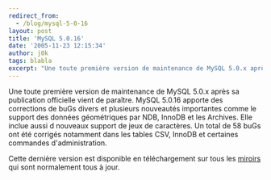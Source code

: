 ```yaml
---
redirect_from:
  - /blog/mysql-5-0-16
layout: post
title: 'MySQL 5.0.16'
date: '2005-11-23 12:15:34'
author: j0k
tags: blabla
excerpt: "Une toute première version de maintenance de MySQL 5.0.x après sa publication officielle vient de paraître. MySQL 5.0.16 apporte des corrections de buGs divers et plusieurs nouveautés importantes comme le support des données géométriques par NDB, InnoDB et les Archives. Elle inclue aussi d nouveaux support de jeux de caractères.     \nUn total de 58 buGs ont été      …"
---
```


Une toute première version de maintenance de MySQL 5.0.x après sa publication officielle vient de paraître. MySQL 5.0.16 apporte des corrections de buGs divers et plusieurs nouveautés importantes comme le support des données géométriques par NDB, InnoDB et les Archives. Elle inclue aussi d nouveaux support de jeux de caractères.
Un total de 58 buGs ont été corrigés notamment dans les tables CSV, InnoDB et certaines commandes d'administration.

Cette dernière version est disponible en téléchargement sur tous les [miroirs](http://dev.mysql.com/downloads/mysql/5.0.html) qui sont normalement tous à jour.

